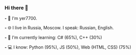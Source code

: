 ### Hi there 👋

  **-** 👤 I'm yer7700.
 
  **-** 🌐 I live in Russia, Moscow. I speak: Russian, English.
 
  **-** 📘 I'm currently learning:   C# (65%), C++ (30%)
 
  **-** 💻️ I know:   Python (95%), JS (50%), Web (HTML, CSS) (75%)

<!--
**yer7700/yer7700** is a ✨ _special_ ✨ repository because its `README.md` (this file) appears on your GitHub profile.

Here are some ideas to get you started:

- 🔭 I’m currently working on ...
- 🌱 I’m currently learning ...
- 👯 I’m looking to collaborate on ...
- 🤔 I’m looking for help with ...
- 💬 Ask me about ...
- 📫 How to reach me: ...
- 😄 Pronouns: ...
- ⚡ Fun fact: ...
-->
